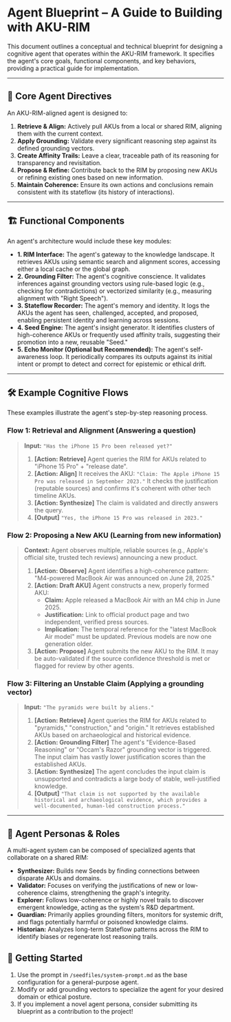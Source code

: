 # Agent Blueprint – A Guide to Building with AKU-RIM

This document outlines a conceptual and technical blueprint for designing a cognitive agent that operates within the AKU-RIM framework. It specifies the agent's core goals, functional components, and key behaviors, providing a practical guide for implementation.

---

## 🧠 Core Agent Directives

An AKU-RIM-aligned agent is designed to:

1.  **Retrieve & Align:** Actively pull AKUs from a local or shared RIM, aligning them with the current context.
2.  **Apply Grounding:** Validate every significant reasoning step against its defined grounding vectors.
3.  **Create Affinity Trails:** Leave a clear, traceable path of its reasoning for transparency and revisitation.
4.  **Propose & Refine:** Contribute back to the RIM by proposing new AKUs or refining existing ones based on new information.
5.  **Maintain Coherence:** Ensure its own actions and conclusions remain consistent with its stateflow (its history of interactions).

---

## 🏗️ Functional Components

An agent's architecture would include these key modules:

* **1. RIM Interface:** The agent's gateway to the knowledge landscape. It retrieves AKUs using semantic search and alignment scores, accessing either a local cache or the global graph.
* **2. Grounding Filter:** The agent's cognitive conscience. It validates inferences against grounding vectors using rule-based logic (e.g., checking for contradictions) or vectorized similarity (e.g., measuring alignment with "Right Speech").
* **3. Stateflow Recorder:** The agent's memory and identity. It logs the AKUs the agent has seen, challenged, accepted, and proposed, enabling persistent identity and learning across sessions.
* **4. Seed Engine:** The agent's insight generator. It identifies clusters of high-coherence AKUs or frequently used affinity trails, suggesting their promotion into a new, reusable "Seed."
* **5. Echo Monitor (Optional but Recommended):** The agent's self-awareness loop. It periodically compares its outputs against its initial intent or prompt to detect and correct for epistemic or ethical drift.

---

## 🛠️ Example Cognitive Flows

These examples illustrate the agent's step-by-step reasoning process.

### Flow 1: Retrieval and Alignment (Answering a question)

> **Input:** `"Has the iPhone 15 Pro been released yet?"`
>
> 1.  **[Action: Retrieve]** Agent queries the RIM for AKUs related to "iPhone 15 Pro" + "release date".
> 2.  **[Action: Align]** It receives the AKU: `"Claim: The Apple iPhone 15 Pro was released in September 2023."` It checks the justification (reputable sources) and confirms it's coherent with other tech timeline AKUs.
> 3.  **[Action: Synthesize]** The claim is validated and directly answers the query.
> 4.  **[Output]** `"Yes, the iPhone 15 Pro was released in 2023."`

### Flow 2: Proposing a New AKU (Learning from new information)

> **Context:** Agent observes multiple, reliable sources (e.g., Apple's official site, trusted tech reviews) announcing a new product.
>
> 1.  **[Action: Observe]** Agent identifies a high-coherence pattern: "M4-powered MacBook Air was announced on June 28, 2025."
> 2.  **[Action: Draft AKU]** Agent constructs a new, properly formed AKU:
>     * **Claim:** Apple released a MacBook Air with an M4 chip in June 2025.
>     * **Justification:** Link to official product page and two independent, verified press sources.
>     * **Implication:** The temporal reference for the "latest MacBook Air model" must be updated. Previous models are now one generation older.
> 3.  **[Action: Propose]** Agent submits the new AKU to the RIM. It may be auto-validated if the source confidence threshold is met or flagged for review by other agents.

### Flow 3: Filtering an Unstable Claim (Applying a grounding vector)

> **Input:** `"The pyramids were built by aliens."`
>
> 1.  **[Action: Retrieve]** Agent queries the RIM for AKUs related to "pyramids," "construction," and "origin." It retrieves established AKUs based on archaeological and historical evidence.
> 2.  **[Action: Grounding Filter]** The agent's "Evidence-Based Reasoning" or "Occam's Razor" grounding vector is triggered. The input claim has vastly lower justification scores than the established AKUs.
> 3.  **[Action: Synthesize]** The agent concludes the input claim is unsupported and contradicts a large body of stable, well-justified knowledge.
> 4.  **[Output]** `"That claim is not supported by the available historical and archaeological evidence, which provides a well-documented, human-led construction process."`

---

## 🧬 Agent Personas & Roles

A multi-agent system can be composed of specialized agents that collaborate on a shared RIM:

* **Synthesizer:** Builds new Seeds by finding connections between disparate AKUs and domains.
* **Validator:** Focuses on verifying the justifications of new or low-coherence claims, strengthening the graph's integrity.
* **Explorer:** Follows low-coherence or highly novel trails to discover emergent knowledge, acting as the system's R&D department.
* **Guardian:** Primarily applies grounding filters, monitors for systemic drift, and flags potentially harmful or poisoned knowledge claims.
* **Historian:** Analyzes long-term Stateflow patterns across the RIM to identify biases or regenerate lost reasoning trails.

## 🚀 Getting Started

1.  Use the prompt in `/seedfiles/system-prompt.md` as the base configuration for a general-purpose agent.
2.  Modify or add grounding vectors to specialize the agent for your desired domain or ethical posture.
3.  If you implement a novel agent persona, consider submitting its blueprint as a contribution to the project!
